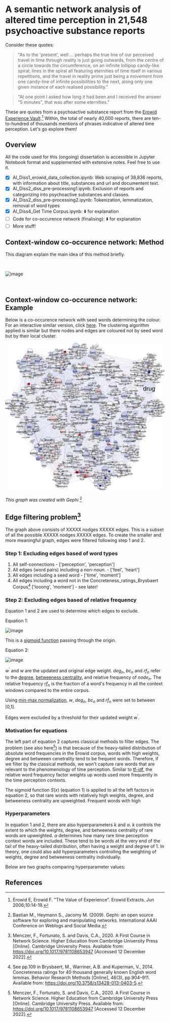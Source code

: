 # A semantic network analysis of altered time perception in 21,548 psychoactive substance reports

Consider these quotes: 
> "As to the 'present', well ... perhaps the true line of our perceived travel in time through reality is just going outwards, from the centre of a circle towards     the circumference, on an infinite lollipop candy-like spiral; lines in the spiral all featuring eternities of time itself in various repetitions, and the travel in     reality prime just being a movement from one candy-line of infinite possibilities to the next, along only one given instance of each realised possibility."
 
 > "At one point I asked how long it had been and I received the answer "5 minutes", that was after some eternities."

These are quotes from a psychoactive substance report from the [Erowid Experience Vault](https://erowid.org/experiences/exp_front.shtml/).[^1] Within, the total of nearly 40,000 reports, there are ten-to-hundred of thousands mentions of phrases indicative of altered time perception. Let's go explore them!

## Overview

All the code used for this (ongoing) dissertation is accessible in Jupyter Notebook format and supplemented with extensive notes. Feel free to use it. 

- [x] AI_Diss1_erowid_data_collection.ipynb: Web scraping of 38,836 reports, with information about title, substances and url and documentent text.
- [x] AI_Diss2_diss_pre-processing1.ipynb: Exclusion of reports and categorizing into psychoactive substances and classes. 
- [x] AI_Diss2_diss_pre-processing2.ipynb: Tokenization, lemmatization, removal of word types
- [x] AI_Diss4_Get Time Corpus.ipynb: :arrow_down: for explanation
- [ ] Code for co-occurence network (finalising): :arrow_down: for explanation
- [ ] More stuff!
 
## Context-window co-occurence network: Method

This diagram explain the main idea of this method briefly.

<br />

![image](https://user-images.githubusercontent.com/107996462/206631309-72456e73-12f9-4370-ac04-d76459e46af0.png)

<br />

## Context-window co-occurence network: Example

Below is a co-occurence network with seed words determining the colour. For an interactive similar version, click [here](https://akseli-ilmanen.github.io/Online-Gephi-Test/network). The clustering algorithm applied is similar but there nodes and edges are coloured not by seed word but by their local cluster.

![alt text](https://github.com/Akseli-Ilmanen/BSc-Dissertation/blob/main/Graph1.svg?raw=true)

*This graph was created with Gephi* [^2]


## Edge filtering problem[^3] 

The graph above consists of XXXXX nodges XXXXX edges. This is a subset of all the possible XXXXX nodges XXXXX edges. To create the smaller and more meaningful graph, edges were filtered following step 1 and 2. 

### Step 1: Excluding edges based of word types
 1) All self-connections - ['perception', 'perception']
 2) All edges (word pairs) including a non-noun. - ['feel', 'heart']
 3) All edges including a seed word  - ['time', 'moment']
 4) All edges including a word not in the Concreteness_ratings_Brysbaert Corpus[^4] ['looong', 'moment'] - see later!

### Step 2: Excluding edges based of relative frequency

Equation 1 and 2 are used to determine which edges to exclude.

Equation 1:

![image](https://user-images.githubusercontent.com/107996462/207121304-092a22ca-ec11-4cba-a02f-20f90da56c2c.png)

This is a [sigmoid function](https://en.wikipedia.org/wiki/Sigmoid_function) passing through the origin. 
<br />

Equation 2: 

![image](https://user-images.githubusercontent.com/107996462/207122089-6cd26d91-7928-42c2-929a-c7ceed003aa0.png)

$w^{'}$ and $w$ are the updated and original edge weight. $deg_{n}$, $bc_{n}$ and $rf_{n}$ refer to the [degree](https://en.wikipedia.org/wiki/Degree_(graph_theory)), [betweeness centrality](https://en.wikipedia.org/wiki/Centrality#Betweenness_centrality), and relative frequency of $node_{n}$. The relative frequency $rf_{n}$ is the fraction of a word's frequency in all the context windows compared to the entire corpus. 
<br />

Using [min-max normalization](https://en.wikipedia.org/wiki/Feature_scaling), $w$, $deg_{n}$, $bc_{n}$ and $rf_{n}$ were set to between [0,1]. 

Edges were excluded by a threshold for their updated weight $w^{'}$.

### Motivation for equations

The left part of equation 2 captures classical methods to filter edges. The problem (see also here[^3]) is that because of the heavy-tailed distribution of absolute word frequencies in the Erowid corpus, words with high weights, degree and betweeen cenetrality tend to be frequent words. Therefore, if we filter by the classical methods, we won't capture rare words that are relevant to the phenomenology of time perception. Similar to [tf-idf](https://en.wikipedia.org/wiki/Tf%E2%80%93idf), the relative word frequency factor weights up words used more frequently in the time perception contexts. 

The sigmoid function $S(x)$ (equation 1) is applied to all the left factors in equation 2, so that rare words with relatively high weights, degree, and betweeness centrality are upweighted. Frequent words with high 

### Hyperparameters

In equation 1 and 2, there are also hyperparameters $k$ and $α$. $k$ controls the extent to which the weights, degree, and betweeness centrality of rare words are upweighted. $α$ determines how many rare time perception context words are included. These tend to be words at the very end of the tail of the heavy-tailed distribution, often having a weight and degree of 1. In theory, one could also add hyperparameters controlling the weighting of weights, degree and betweeness centrality individually.

Below are two graphs comparing hyperparameter values:







## References

[^1]: Erowid E, Erowid F. "The Value of Experience". Erowid Extracts. Jun 2006;10:14-19.
[^2]: Bastian M., Heymann S., Jacomy M. (2009). Gephi: an open source software for exploring and manipulating networks. International AAAI Conference on Weblogs and Social Media.
[^3]: Menczer, F., Fortunato, S. and Davis, C.A., 2020. A First Course in Network Science. Higher Education from Cambridge University Press [Online]. Cambridge University Press. Available from: https://doi.org/10.1017/9781108653947 [Accessed 12 December 2022].
[^4]: See pp.109 in Brysbaert, M., Warriner, A.B. and Kuperman, V., 2014. Concreteness ratings for 40 thousand generally known English word lemmas. Behavior Research Methods [Online], 46(3), pp.904–911. Available from: https://doi.org/10.3758/s13428-013-0403-5.



